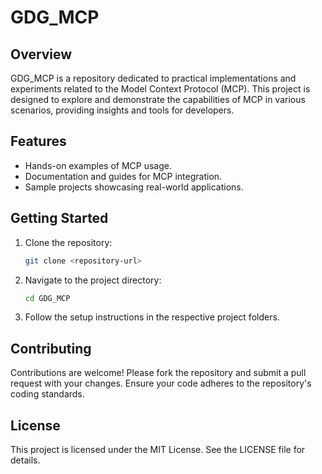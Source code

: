 # GDG_MCP

## Overview
GDG_MCP is a repository dedicated to practical implementations and experiments related to the Model Context Protocol (MCP). This project is designed to explore and demonstrate the capabilities of MCP in various scenarios, providing insights and tools for developers.

## Features
- Hands-on examples of MCP usage.
- Documentation and guides for MCP integration.
- Sample projects showcasing real-world applications.

## Getting Started
1. Clone the repository:
   ```bash
   git clone <repository-url>
   ```
2. Navigate to the project directory:
   ```bash
   cd GDG_MCP
   ```
3. Follow the setup instructions in the respective project folders.

## Contributing
Contributions are welcome! Please fork the repository and submit a pull request with your changes. Ensure your code adheres to the repository's coding standards.

## License
This project is licensed under the MIT License. See the LICENSE file for details.
